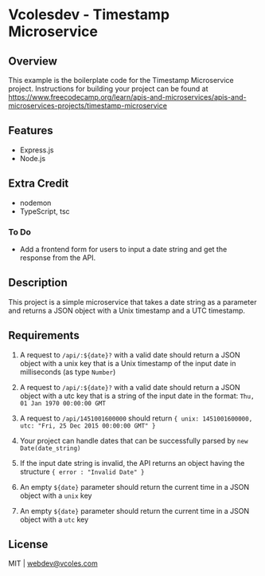 # Vcolesdev - Timestamp Microservice

## Overview

This example is the boilerplate code for the Timestamp Microservice project. Instructions for building your project can be found at https://www.freecodecamp.org/learn/apis-and-microservices/apis-and-microservices-projects/timestamp-microservice

## Features

- Express.js
- Node.js

## Extra Credit

- nodemon
- TypeScript, tsc

### To Do

- Add a frontend form for users to input a date string and get the response from the API.

## Description

This project is a simple microservice that takes a date string as a parameter and returns a JSON object with a Unix timestamp and a UTC timestamp.

## Requirements

1. A request to `/api/:${date}?` with a valid date should return a JSON object with a unix key that is a Unix timestamp of the input date in milliseconds (as type `Number`)

2. A request to `/api/:${date}?` with a valid date should return a JSON object with a utc key that is a string of the input date in the format: `Thu, 01 Jan 1970 00:00:00 GMT`

3. A request to `/api/1451001600000` should return `{ unix: 1451001600000, utc: "Fri, 25 Dec 2015 00:00:00 GMT" }`

4. Your project can handle dates that can be successfully parsed by `new Date(date_string)`

5. If the input date string is invalid, the API returns an object having the structure `{ error : "Invalid Date" }`

6. An empty `${date}` parameter should return the current time in a JSON object with a `unix` key

7. An empty `${date}` parameter should return the current time in a JSON object with a `utc` key

## License

MIT | webdev@vcoles.com